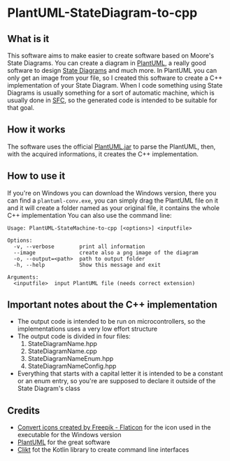 # PlantUML-StateDiagram-to-cpp

## What is it

This software aims to make easier to create software based on Moore's State Diagrams.
You can create a diagram in [PlantUML](https://plantuml.com), a really good software to design [State Diagrams](https://plantuml.com/state-diagram) and much more.
In PlantUML you can only get an image from your file, so I created this software to create a C++ implementation of your State Diagram.
When I code something using State Diagrams is usually something for a sort of automatic machine, which is usually done in [SFC](https://en.wikipedia.org/wiki/Sequential_function_chart), so the generated code is intended to be suitable for that goal.

## How it works

The software uses the official [PlantUML.jar](https://plantuml.com/download) to parse the PlantUML, then, with the acquired informations, it creates the C++ implementation.

## How to use it

If you're on Windows you can download the Windows version, there you can find a `plantuml-conv.exe`, you can simply drag the PlantUML file on it and it will create a folder named as your original file, it contains the whole C++ implementation
You can also use the command line:
```text
Usage: PlantUML-StateMachine-to-cpp [<options>] <inputfile>

Options:
  -v, --verbose        print all information
  --image              create also a png image of the diagram
  -o, --output=<path>  path to output folder
  -h, --help           Show this message and exit

Arguments:
  <inputfile>  input PlantUML file (needs correct extension)
```

## Important notes about the C++ implementation

- The output code is intended to be run on microcontrollers, so the implementations uses a very low effort structure
- The output code is divided in four files:
    1. StateDiagramName.hpp
    2. StateDiagramName.cpp
    3. StateDiagramNameEnum.hpp
    4. StateDiagramNameConfig.hpp
- Everything that starts with a capital letter it is intended to be a constant or an enum entry, so you're are supposed to declare it outside of the State Diagram's class

## Credits

- [Convert icons created by Freepik - Flaticon](https://www.flaticon.com/free-icons/convert) for the icon used in the executable for the Windows version
- [PlantUML](https://plantuml.com) for the great software
- [Clikt](https://github.com/ajalt/clikt) fot the Kotlin library to create command line interfaces
